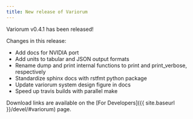 ```yaml
---
title: New release of Variorum
---
```


Variorum v0.4.1 has been released!

Changes in this release:

* Add docs for NVIDIA port
* Add units to tabular and JSON output formats
* Rename dump and print internal functions to print and print_verbose,
respectively
* Standardize sphinx docs with rstfmt python package
* Update variorum system design figure in docs
* Speed up travis builds with parallel make

Download links are available on the [For Developers]({{ site.baseurl
}}/devel/#variorum) page.
